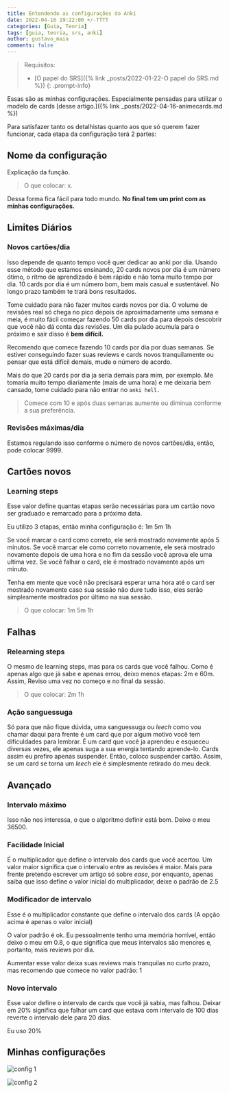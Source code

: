 ```yaml
---
title: Entendendo as configurações do Anki
date: 2022-04-16 19:22:00 +/-TTTT
categories: [Guia, Teoria]
tags: [guia, teoria, srs, anki]
author: gustavo_maia
comments: false
---
```


> Requisitos:
>
> * [O papel do SRS]({% link _posts/2022-01-22-O papel do SRS.md %})
{: .prompt-info}

Essas são as minhas configurações. Especialmente pensadas para utilizar o modelo de cards [desse artigo.]({% link _posts/2022-04-16-animecards.md %})

Para satisfazer tanto os detalhistas quanto aos que só querem fazer funcionar, cada etapa da configuração terá 2 partes:

## Nome da configuração

Explicação da função.

> O que colocar: x.

Dessa forma fica fácil para todo mundo. **No final tem um print com as minhas configurações.**

## Limites Diários

### Novos cartões/dia

Isso depende de quanto tempo você quer dedicar ao anki por dia. Usando esse método que estamos ensinando, 20 cards novos por dia é um número ótimo, o ritmo de aprendizado é bem rápido e não toma muito tempo por dia. 10 cards por dia é um número bom, bem mais casual e sustentável. No longo prazo também te trará bons resultados.

Tome cuidado para não fazer muitos cards novos por dia. O volume de revisões real só chega no pico depois de aproximadamente uma semana e meia, é muito fácil começar fazendo 50 cards por dia para depois descobrir que você não dá conta das revisões. Um dia pulado acumula para o próximo e sair disso é **bem difícil.**

Recomendo que comece fazendo 10 cards por dia por duas semanas. Se estiver conseguindo fazer suas reviews e cards novos tranquilamente ou pensar que está difícil demais, mude o número de acordo.

Mais do que 20 cards por dia ja seria demais para mim, por exemplo. Me tomaria muito tempo diariamente (mais de uma hora) e me deixaria bem cansado, tome cuidado para não entrar no ```anki hell.```

> Comece com 10 e após duas semanas aumente ou diminua conforme a sua preferência.

### Revisões máximas/dia 

Estamos regulando isso conforme o número de novos cartões/dia, então, pode colocar 9999.

## Cartões novos

### Learning steps 

Esse valor define quantas etapas serão necessárias para um cartão novo ser graduado e remarcado para a próxima data.

Eu utilizo 3 etapas, então minha configuração é: 1m 5m 1h

Se você marcar o card como correto, ele será mostrado novamente após 5 minutos. Se você marcar ele como correto novamente, ele será mostrado novamente depois de uma hora e no fim da sessão você aprova ele uma ultima vez. Se você falhar o card, ele é mostrado novamente após um minuto.

Tenha em mente que você não precisará esperar uma hora até o card ser mostrado novamente caso sua sessão não dure tudo isso, eles serão simplesmente mostrados por último na sua sessão.

> O que colocar: 1m 5m 1h

## Falhas

### Relearning steps 

O mesmo de learning steps, mas para os cards que você falhou. Como é apenas algo que já sabe e apenas errou, deixo menos etapas: 2m e 60m. Assim, Reviso uma vez no começo e no final da sessão.

> O que colocar: 2m 1h

### Ação sanguessuga  

Só para que não fique dúvida, uma sanguessuga ou _leech_ como vou chamar daqui para frente é um card que por algum motivo você tem dificuldades para lembrar. É um card que você ja aprendeu e esqueceu diversas vezes, ele apenas suga a sua energia tentando aprende-lo. Cards assim eu prefiro apenas suspender. Então, coloco suspender cartão. Assim, se um card se torna um _leech_ ele é simplesmente retirado do meu deck.


## Avançado

### Intervalo máximo 

Isso não nos interessa, o que o algoritmo definir está bom. Deixo o meu 36500.

### Facilidade Inicial

É o multiplicador que define o intervalo dos cards que você acertou. Um valor maior significa que o intervalo entre as revisões é maior. Mais para frente pretendo escrever um artigo só sobre _ease_, por enquanto, apenas saiba que isso define o valor inicial do multiplicador, deixe o padrão de 2.5

### Modificador de intervalo

Esse é o multiplicador constante que define o intervalo dos cards (A opção acima é apenas o valor inicial)

O valor padrão é ok. Eu pessoalmente tenho uma memória horrível, então deixo o meu em 0.8, o que significa que meus intervalos são menores e, portanto, mais reviews por dia.

Aumentar esse valor deixa suas reviews mais tranquilas no curto prazo, mas recomendo que comece no valor padrão: 1

### Novo intervalo

Esse valor define o intervalo de cards que você já sabia, mas falhou. Deixar em 20% significa que falhar um card que estava com intervalo de 100 dias reverte o intervalo dele para 20 dias.

Eu uso 20%

## Minhas configurações

![config 1](https://user-images.githubusercontent.com/19489884/163694667-ffded9c0-ef88-4c8f-a767-b8a26f8155aa.png)

![config 2](https://user-images.githubusercontent.com/19489884/163694668-0e05f0c4-d8f0-46e4-a69e-60f49ff46634.png)